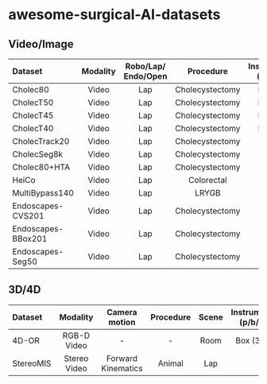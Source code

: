 # awesome-surgical-AI-datasets
## Video/Image

| Dataset | Modality | Robo/Lap/ Endo/Open | Procedure | Instrument (p/b/f) | Instrument ID | Target (p/b/f) | Verb (s/b/p) | Triplet | Phase | N cases | Link |
|:--------|:-----:|:---:|:---------------:|:--------:|:-:|:--------:|:--------:|:-:|:--:|:--:|:-----|  
| Cholec80      | Video | Lap | Cholecystectomy | Frame | Y | N        | N        | N | Y | 80 | link |
| CholecT50     | Video | Lap | Cholecystectomy | Frame | Y | Frame | Frame | Y | N | 50 | link |
| CholecT45     | Video | Lap | Cholecystectomy | Frame | Y | Frame | Frame | Y | N | 45 | link |
| CholecT40     | Video | Lap | Cholecystectomy | Frame | Y | Frame | Frame | Y | N | 40 | link |
| CholecTrack20 | Video | Lap | Cholecystectomy | Box   | Y | N     | N     | N | Y | 20 | link |
| CholecSeg8k   | Video | Lap | Cholecystectomy | Pixel | Y | Pixel | N     | N | N | 17 | link |
| Cholec80+HTA  | Video | Lap | Cholecystectomy | N     | N | N     | N     | N | Y | 80 | [link](https://github.com/bnamazi/HTA_3D_CNN/tree/master/data/All_chole80_annotations) |
| HeiCo         | Video | Lap | Colorectal      | Pixel | N | N     | N     | N | Y | 30 | [link](https://www.synapse.org/#!Synapse:syn21903917/wiki/601992) |
| MultiBypass140 | Video | Lap | LRYGB      | N | N | N     | N     | N | Y | 140 | [link]([https://www.synapse.org/#!Synapse:syn21903917/wiki/601992](https://github.com/CAMMA-public/MultiBypass140)https://github.com/CAMMA-public/MultiBypass140) |
| Endoscapes-CVS201 | Video | Lap | Cholecystectomy | N | N | N | N | N | N | 201 | [link](https://github.com/CAMMA-public/Endoscapes) |
| Endoscapes-BBox201 | Video | Lap | Cholecystectomy | Box | Y | Box | N | N | N | 201 | [link](https://github.com/CAMMA-public/Endoscapes) |
| Endoscapes-Seg50 | Video | Lap | Cholecystectomy | Pixel | Y | Pixel | N | N | N | 50 | [link](https://github.com/CAMMA-public/Endoscapes) |



## 3D/4D

| Dataset | Modality      | Camera motion | Procedure | Scene | Instrument (p/b/f) | Instrument ID | Human (p/b/f) | Verb     | Triplet | Phase | Scene graph | N cases | Link |
|:--------|:-------------:|:-------------:|:---------:|:-----:|:------------------:|:-------------:|:-------------:|:--------:|:-------:|:-----:|:-----------:|:-------:|:----:| 
| 4D-OR   | RGB-D Video   |  -            |  -        | Room  |   Box (3D)         |               | Box (6D)      | Role     | N       | Y     | Y           |6734     | [link](https://github.com/egeozsoy/4D-OR) |
| StereoMIS| Stereo Video | Forward Kinematics | Animal | Lap |                    |               |               |          |         |       |             | 11      |  [link](https://zenodo.org/records/7727692)|

